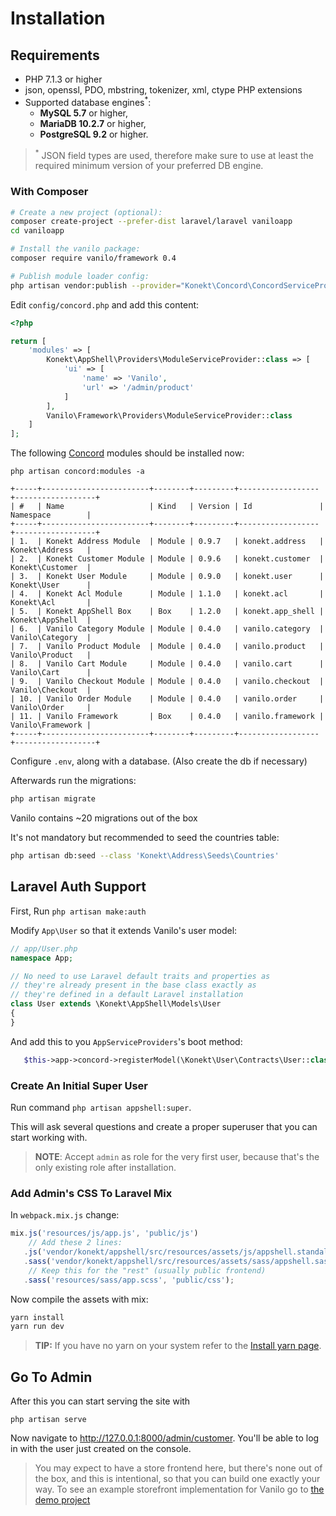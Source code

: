 # Installation

## Requirements

- PHP 7.1.3 or higher
- json, openssl, PDO, mbstring, tokenizer, xml, ctype PHP extensions
- Supported database engines<sup>*</sup>:
    - **MySQL 5.7** or higher,
    - **MariaDB 10.2.7** or higher,
    - **PostgreSQL 9.2** or higher.

> <sup>*</sup> JSON field types are used, therefore make sure to use at least the required minimum
> version of your preferred DB engine.

### With Composer

```bash
# Create a new project (optional):
composer create-project --prefer-dist laravel/laravel vaniloapp
cd vaniloapp

# Install the vanilo package:
composer require vanilo/framework 0.4

# Publish module loader config:
php artisan vendor:publish --provider="Konekt\Concord\ConcordServiceProvider" --tag=config
```

Edit `config/concord.php` and add this content:

```php
<?php

return [
    'modules' => [
        Konekt\AppShell\Providers\ModuleServiceProvider::class => [
            'ui' => [
                'name' => 'Vanilo',
                'url' => '/admin/product'
            ]
        ],
        Vanilo\Framework\Providers\ModuleServiceProvider::class
    ]
];
```

The following [Concord](concord.md) modules should be installed now:

`php artisan concord:modules -a`

```
+-----+------------------------+--------+---------+------------------+------------------+
| #   | Name                   | Kind   | Version | Id               | Namespace        |
+-----+------------------------+--------+---------+------------------+------------------+
| 1.  | Konekt Address Module  | Module | 0.9.7   | konekt.address   | Konekt\Address   |
| 2.  | Konekt Customer Module | Module | 0.9.6   | konekt.customer  | Konekt\Customer  |
| 3.  | Konekt User Module     | Module | 0.9.0   | konekt.user      | Konekt\User      |
| 4.  | Konekt Acl Module      | Module | 1.1.0   | konekt.acl       | Konekt\Acl       |
| 5.  | Konekt AppShell Box    | Box    | 1.2.0   | konekt.app_shell | Konekt\AppShell  |
| 6.  | Vanilo Category Module | Module | 0.4.0   | vanilo.category  | Vanilo\Category  |
| 7.  | Vanilo Product Module  | Module | 0.4.0   | vanilo.product   | Vanilo\Product   |
| 8.  | Vanilo Cart Module     | Module | 0.4.0   | vanilo.cart      | Vanilo\Cart      |
| 9.  | Vanilo Checkout Module | Module | 0.4.0   | vanilo.checkout  | Vanilo\Checkout  |
| 10. | Vanilo Order Module    | Module | 0.4.0   | vanilo.order     | Vanilo\Order     |
| 11. | Vanilo Framework       | Box    | 0.4.0   | vanilo.framework | Vanilo\Framework |
+-----+------------------------+--------+---------+------------------+------------------+
```

Configure `.env`, along with a database. (Also create the db if necessary)

Afterwards run the migrations:

```bash
php artisan migrate
```

Vanilo contains ~20 migrations out of the box

It's not mandatory but recommended to seed the countries table:

```bash
php artisan db:seed --class 'Konekt\Address\Seeds\Countries'
```

## Laravel Auth Support

First, Run `php artisan make:auth`

Modify `App\User` so that it extends Vanilo's user model:

```php
// app/User.php
namespace App;

// No need to use Laravel default traits and properties as
// they're already present in the base class exactly as
// they're defined in a default Laravel installation
class User extends \Konekt\AppShell\Models\User
{
}
```

And add this to you `AppServiceProviders`'s boot method:

```php
   $this->app->concord->registerModel(\Konekt\User\Contracts\User::class, \App\User::class);
```

### Create An Initial Super User

Run command `php artisan appshell:super`.

This will ask several questions and create a proper superuser that you can start working with.

> **NOTE**: Accept `admin` as role for the very first user, because that's the only existing role after installation.

### Add Admin's CSS To Laravel Mix

In `webpack.mix.js` change:
```js
mix.js('resources/js/app.js', 'public/js')
    // Add these 2 lines:   
   .js('vendor/konekt/appshell/src/resources/assets/js/appshell.standalone.js', 'public/js/appshell.js')
   .sass('vendor/konekt/appshell/src/resources/assets/sass/appshell.sass', 'public/css')
    // Keep this for the "rest" (usually public frontend)
   .sass('resources/sass/app.scss', 'public/css');
```

Now compile the assets with mix:

```bash
yarn install
yarn run dev
```

> **TIP:** If you have no yarn on your system refer to the [Install yarn page](https://yarnpkg.com/en/docs/install).

## Go To Admin

After this you can start serving the site with

`php artisan serve`

Now navigate to http://127.0.0.1:8000/admin/customer. You'll be able to
log in with the user just created on the console.

> You may expect to have a store frontend here, but there's none out of the box, and this is
> intentional, so that you can build one exactly your way. To see an example storefront
> implementation for Vanilo go to [the demo project](https://github.com/vanilophp/demo)
